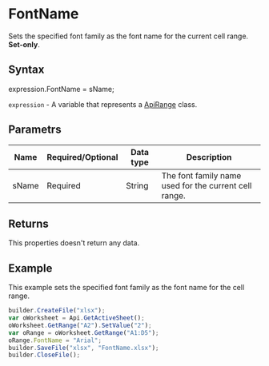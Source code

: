# FontName

Sets the specified font family as the font name for the current cell range. **Set-only**.

## Syntax

expression.FontName = sName;

`expression` - A variable that represents a [ApiRange](../ApiRange.md) class.

## Parametrs

| **Name** | **Required/Optional** | **Data type** | **Description** |
| ------------- | ------------- | ------------- | ------------- |
| sName | Required | String | The font family name used for the current cell range. |

## Returns

This properties doesn't return any data.

## Example

This example sets the specified font family as the font name for the cell range.

```javascript
builder.CreateFile("xlsx");
var oWorksheet = Api.GetActiveSheet();
oWorksheet.GetRange("A2").SetValue("2");
var oRange = oWorksheet.GetRange("A1:D5");
oRange.FontName = "Arial";
builder.SaveFile("xlsx", "FontName.xlsx");
builder.CloseFile();
```
